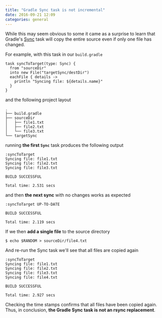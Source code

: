 ```yaml
---
title: "Gradle Sync task is not incremental"
date: 2016-09-21 12:09
categories: general
---
```


While this may seem obvious to some it came as a surprise to learn that Gradle's
[Sync](https://docs.gradle.org/current/dsl/org.gradle.api.tasks.Sync.html) task
will copy the entire source even if only one file has changed.

For example, with this task in our `build.gradle`

    task syncToTarget(type: Sync) {
      from "sourceDir"
      into new File("targetSync/destDir")
      eachFile { details ->
        println "Syncing file: ${details.name}"
      }
    }

and the following project layout

    .
    ├── build.gradle
    ├── sourceDir
    │   ├── file1.txt
    │   ├── file2.txt
    │   └── file3.txt
    └── targetSync

running **the first `Sync`** task produces the following output

    :syncToTarget
    Syncing file: file1.txt
    Syncing file: file2.txt
    Syncing file: file3.txt

    BUILD SUCCESSFUL

    Total time: 2.531 secs

and then **the next sync** with no changes works as expected

    :syncToTarget UP-TO-DATE

    BUILD SUCCESSFUL

    Total time: 2.119 secs

If we then **add a single file** to the source directory

    $ echo $RANDOM > sourceDir/file4.txt

And re-run the Sync task we'll see that all files are copied again

    :syncToTarget
    Syncing file: file1.txt
    Syncing file: file2.txt
    Syncing file: file3.txt
    Syncing file: file4.txt

    BUILD SUCCESSFUL

    Total time: 2.927 secs

Checking the time stamps confirms that all files have been copied again. 
Thus, in conclusion, **the Gradle Sync task is not an rsync replacement**.
